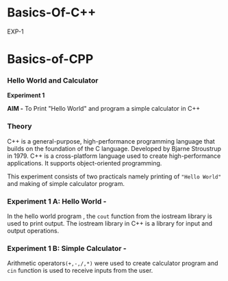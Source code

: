 # Basics-Of-C++
EXP-1
# Basics-of-CPP

### Hello World and Calculator
**Experiment 1**

**AIM -**
To Print "Hello World" and program a simple calculator in C++

### Theory

C++ is a general-purpose, high-performance programming language that builds on the foundation of the C language. Developed by Bjarne Stroustrup in 1979. C++ is a cross-platform language used to create high-performance applications. It supports object-oriented programming.

This experiment consists of two practicals namely printing of `"Hello World"` and making of simple calculator program.

### Experiment 1 A: Hello World - 
In the hello world program , the `cout` function from the iostream library is used to print output. The iostream library in C++ is a library for input and output operations.

### Experiment 1 B: Simple Calculator - 
Arithmetic operators`(+,-,/,*)` were used to create calculator program and `cin` function is used to receive inputs from the user.
